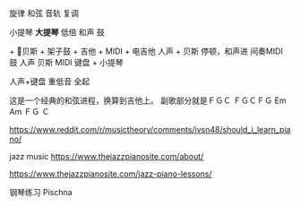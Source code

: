 旋律
和弦
音轨
复调

小提琴
**大提琴**
低倍
和声
鼓



\+  贝斯 
\+  架子鼓
\+  吉他
\+  MIDI
\+  电吉他
人声 + 贝斯
停顿，和声进
间奏MIDI 鼓
人声 贝斯 MIDI 键盘
\+ 小提琴

人声+键盘
重低音
全起


这是一个经典的和弦进程，换算到吉他上。
副歌部分就是ＦＧＣ ＦＧＣＦＧ Em Am ＦＧ Ｃ


https://www.reddit.com/r/musictheory/comments/ivsn48/should_i_learn_piano/


jazz music
https://www.thejazzpianosite.com/about/

https://www.thejazzpianosite.com/jazz-piano-lessons/

钢琴练习
Pischna